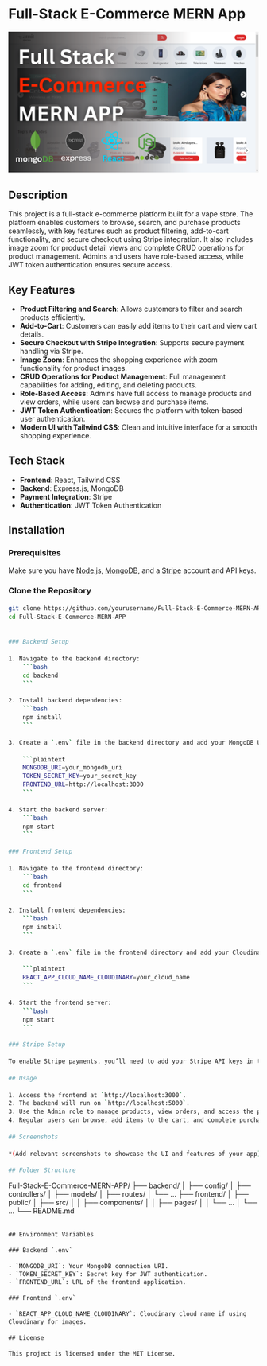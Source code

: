 
# Full-Stack E-Commerce MERN App

![Alt text](Full%20Stack%20E-Commerce%20MERN%20App.png?raw=true "Full-Stack E-Commerce MERN App")

## Description

This project is a full-stack e-commerce platform built for a vape store. 
The platform enables customers to browse, search, and purchase products seamlessly, with key features such as product filtering, add-to-cart functionality, and secure checkout using Stripe integration. It also includes image zoom for product detail views and complete CRUD operations for product management. Admins and users have role-based access, while JWT token authentication ensures secure access.

## Key Features

- **Product Filtering and Search**: Allows customers to filter and search products efficiently.
- **Add-to-Cart**: Customers can easily add items to their cart and view cart details.
- **Secure Checkout with Stripe Integration**: Supports secure payment handling via Stripe.
- **Image Zoom**: Enhances the shopping experience with zoom functionality for product images.
- **CRUD Operations for Product Management**: Full management capabilities for adding, editing, and deleting products.
- **Role-Based Access**: Admins have full access to manage products and view orders, while users can browse and purchase items.
- **JWT Token Authentication**: Secures the platform with token-based user authentication.
- **Modern UI with Tailwind CSS**: Clean and intuitive interface for a smooth shopping experience.

## Tech Stack

- **Frontend**: React, Tailwind CSS
- **Backend**: Express.js, MongoDB
- **Payment Integration**: Stripe
- **Authentication**: JWT Token Authentication

## Installation

### Prerequisites

Make sure you have [Node.js](https://nodejs.org/), [MongoDB](https://www.mongodb.com/), and a [Stripe](https://stripe.com/) account and API keys.

### Clone the Repository

```bash
git clone https://github.com/yourusername/Full-Stack-E-Commerce-MERN-APP.git
cd Full-Stack-E-Commerce-MERN-APP


### Backend Setup

1. Navigate to the backend directory:
    ```bash
    cd backend
    ```

2. Install backend dependencies:
    ```bash
    npm install
    ```

3. Create a `.env` file in the backend directory and add your MongoDB URI, Token Secret Key, and frontend URL:

    ```plaintext
    MONGODB_URI=your_mongodb_uri
    TOKEN_SECRET_KEY=your_secret_key
    FRONTEND_URL=http://localhost:3000
    ```

4. Start the backend server:
    ```bash
    npm start
    ```

### Frontend Setup

1. Navigate to the frontend directory:
    ```bash
    cd frontend
    ```

2. Install frontend dependencies:
    ```bash
    npm install
    ```

3. Create a `.env` file in the frontend directory and add your Cloudinary Cloud Name if using Cloudinary for image hosting:

    ```plaintext
    REACT_APP_CLOUD_NAME_CLOUDINARY=your_cloud_name
    ```

4. Start the frontend server:
    ```bash
    npm start
    ```

### Stripe Setup

To enable Stripe payments, you’ll need to add your Stripe API keys in the backend (ensure secure handling of these credentials).

## Usage

1. Access the frontend at `http://localhost:3000`.
2. The backend will run on `http://localhost:5000`.
3. Use the Admin role to manage products, view orders, and access the platform’s backend functionalities.
4. Regular users can browse, add items to the cart, and complete purchases via the Stripe-integrated checkout.

## Screenshots

*(Add relevant screenshots to showcase the UI and features of your app)*

## Folder Structure

```
Full-Stack-E-Commerce-MERN-APP/
├── backend/
│   ├── config/
│   ├── controllers/
│   ├── models/
│   ├── routes/
│   └── ...
├── frontend/
│   ├── public/
│   ├── src/
│   │   ├── components/
│   │   ├── pages/
│   │   └── ...
│   └── ...
└── README.md
```

## Environment Variables

### Backend `.env`

- `MONGODB_URI`: Your MongoDB connection URI.
- `TOKEN_SECRET_KEY`: Secret key for JWT authentication.
- `FRONTEND_URL`: URL of the frontend application.

### Frontend `.env`

- `REACT_APP_CLOUD_NAME_CLOUDINARY`: Cloudinary cloud name if using Cloudinary for images.

## License

This project is licensed under the MIT License.
```

